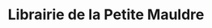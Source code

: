 ---
title: "Librairie de la Petite Mauldre"
url: /beynes/librairie-de-la-petite-mauldre/
shop: Zeitungen
---